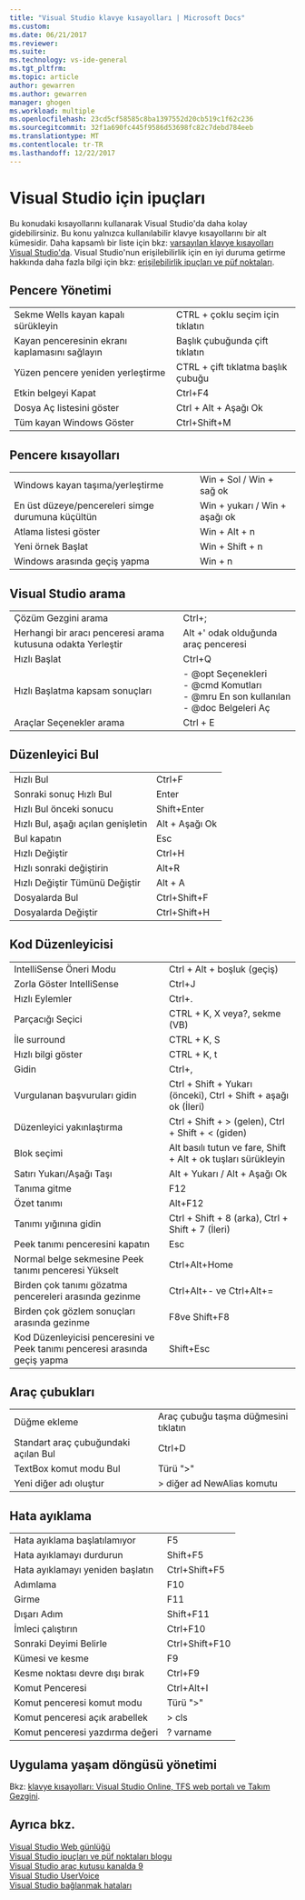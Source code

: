 ```yaml
---
title: "Visual Studio klavye kısayolları | Microsoft Docs"
ms.custom: 
ms.date: 06/21/2017
ms.reviewer: 
ms.suite: 
ms.technology: vs-ide-general
ms.tgt_pltfrm: 
ms.topic: article
author: gewarren
ms.author: gewarren
manager: ghogen
ms.workload: multiple
ms.openlocfilehash: 23cd5cf58585c8ba1397552d20cb519c1f62c236
ms.sourcegitcommit: 32f1a690fc445f9586d53698fc82c7debd784eeb
ms.translationtype: MT
ms.contentlocale: tr-TR
ms.lasthandoff: 12/22/2017
---
```

# <a name="tips-and-tricks-for-visual-studio"></a>Visual Studio için ipuçları

Bu konudaki kısayollarını kullanarak Visual Studio'da daha kolay gidebilirsiniz. Bu konu yalnızca kullanılabilir klavye kısayollarını bir alt kümesidir. Daha kapsamlı bir liste için bkz: [varsayılan klavye kısayolları Visual Studio'da](../ide/default-keyboard-shortcuts-in-visual-studio.md). Visual Studio'nun erişilebilirlik için en iyi duruma getirme hakkında daha fazla bilgi için bkz: [erişilebilirlik ipuçları ve püf noktaları](../ide/reference/accessibility-tips-and-tricks.md).

##  <a name="BKMK_WindowMgmt"></a>Pencere Yönetimi

|||  
|-|-|  
|Sekme Wells kayan kapalı sürükleyin|CTRL + çoklu seçim için tıklatın|  
|Kayan penceresinin ekranı kaplamasını sağlayın|Başlık çubuğunda çift tıklatın|  
|Yüzen pencere yeniden yerleştirme|CTRL + çift tıklatma başlık çubuğu|  
|Etkin belgeyi Kapat|Ctrl+F4|  
|Dosya Aç listesini göster|Ctrl + Alt + Aşağı Ok|  
|Tüm kayan Windows Göster|Ctrl+Shift+M|  

##  <a name="BKMK_WindowShortcuts"></a>Pencere kısayolları

|||  
|-|-|  
|Windows kayan taşıma/yerleştirme|Win + Sol / Win + sağ ok|  
|En üst düzeye/pencereleri simge durumuna küçültün|Win + yukarı / Win + aşağı ok|  
|Atlama listesi göster|Win + Alt + n|  
|Yeni örnek Başlat|Win + Shift + n|  
|Windows arasında geçiş yapma|Win + n|  

##  <a name="BKMK_Search"></a>Visual Studio arama

|||  
|-|-|  
|Çözüm Gezgini arama|Ctrl+;|  
|Herhangi bir aracı penceresi arama kutusuna odakta Yerleştir|Alt +' odak olduğunda araç penceresi|  
|Hızlı Başlat|Ctrl+Q|  
|Hızlı Başlatma kapsam sonuçları|- @opt Seçenekleri<br />- @cmd Komutları<br />- @mru En son kullanılan<br />- @doc Belgeleri Aç|  
|Araçlar Seçenekler arama|Ctrl + E|  

##  <a name="BKMK_EditorFind"></a>Düzenleyici Bul

|||  
|-|-|  
|Hızlı Bul|Ctrl+F|  
|Sonraki sonuç Hızlı Bul|Enter|  
|Hızlı Bul önceki sonucu|Shift+Enter|  
|Hızlı Bul, aşağı açılan genişletin|Alt + Aşağı Ok|  
|Bul kapatın|Esc|  
|Hızlı Değiştir|Ctrl+H|  
|Hızlı sonraki değiştirin|Alt+R|  
|Hızlı Değiştir Tümünü Değiştir|Alt + A|  
|Dosyalarda Bul|Ctrl+Shift+F|  
|Dosyalarda Değiştir|Ctrl+Shift+H|  

##  <a name="BKMK_CodeEditor"></a>Kod Düzenleyicisi

|||  
|-|-|  
|IntelliSense Öneri Modu|Ctrl + Alt + boşluk (geçiş)|  
|Zorla Göster IntelliSense|Ctrl+J|  
|Hızlı Eylemler|Ctrl+.|  
|Parçacığı Seçici|CTRL + K, X veya?, sekme (VB)|  
|İle surround|CTRL + K, S|  
|Hızlı bilgi göster|CTRL + K, t|  
|Gidin|Ctrl+,|  
|Vurgulanan başvuruları gidin|Ctrl + Shift + Yukarı (önceki), Ctrl + Shift + aşağı ok (İleri)|  
|Düzenleyici yakınlaştırma|Ctrl + Shift + > (gelen), Ctrl + Shift + < (giden)|  
|Blok seçimi|Alt basılı tutun ve fare, Shift + Alt + ok tuşları sürükleyin|  
|Satırı Yukarı/Aşağı Taşı|Alt + Yukarı / Alt + Aşağı Ok|  
|Tanıma gitme|F12|  
|Özet tanımı|Alt+F12|  
|Tanımı yığınına gidin|Ctrl + Shift + 8 (arka), Ctrl + Shift + 7 (İleri)|  
|Peek tanımı penceresini kapatın|Esc|  
|Normal belge sekmesine Peek tanımı penceresi Yükselt|Ctrl+Alt+Home|  
|Birden çok tanımı gözatma pencereleri arasında gezinme|Ctrl+Alt+- ve Ctrl+Alt+=|  
|Birden çok gözlem sonuçları arasında gezinme|F8ve Shift+F8|  
|Kod Düzenleyicisi penceresini ve Peek tanımı penceresi arasında geçiş yapma|Shift+Esc|  

##  <a name="BKMK_Toolbars"></a>Araç çubukları

|||  
|-|-|  
|Düğme ekleme|Araç çubuğu taşma düğmesini tıklatın|  
|Standart araç çubuğundaki açılan Bul|Ctrl+D|  
|TextBox komut modu Bul|Türü ">"|  
|Yeni diğer adı oluştur|> diğer ad NewAlias komutu|  

##  <a name="BKMK_Debugging"></a>Hata ayıklama

|||  
|-|-|  
|Hata ayıklama başlatılamıyor|F5|  
|Hata ayıklamayı durdurun|Shift+F5|  
|Hata ayıklamayı yeniden başlatın|Ctrl+Shift+F5|  
|Adımlama|F10|  
|Girme|F11|  
|Dışarı Adım|Shift+F11|  
|İmleci çalıştırın|Ctrl+F10|  
|Sonraki Deyimi Belirle|Ctrl+Shift+F10|  
|Kümesi ve kesme|F9|  
|Kesme noktası devre dışı bırak|Ctrl+F9|  
|Komut Penceresi|Ctrl+Alt+I|  
|Komut penceresi komut modu|Türü ">"|  
|Komut penceresi açık arabellek|> cls|  
|Komut penceresi yazdırma değeri|? varname|  

##  <a name="BKMK_ALM"></a>Uygulama yaşam döngüsü yönetimi

Bkz: [klavye kısayolları: Visual Studio Online, TFS web portalı ve Takım Gezgini](http://msdn.microsoft.com/en-us/35ea128b-7565-4ee3-8266-b9f0d32aecf4).  

## <a name="see-also"></a>Ayrıca bkz.

[Visual Studio Web günlüğü](http://blogs.msdn.com/b/visualstudio)  
[Visual Studio ipuçları ve püf noktaları blogu](http://blogs.msdn.com/b/zainnab)  
[Visual Studio araç kutusu kanalda 9](http://channel9.msdn.com/Shows/Visual-Studio-Toolbox)  
[Visual Studio UserVoice](http://visualstudio.uservoice.com/forums/121579-visual-studio)  
[Visual Studio bağlanmak hataları](http://connect.microsoft.com/VisualStudio)
